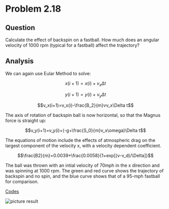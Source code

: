 # Problem 2.18

## Question
Calculate the effect of backspin on a fastball. How much does an angular velocity of 1000 rpm (typical for a fastball) affect the trajectory?

## Analysis
We can again use Eular Method to solve:

$$x(i+1)=x(i)+v_x\Delta t$$

$$y(i+1)=y(i)+v_y\Delta t$$

$$v_x(i+1)=v_x(i)-\frac{B_2}{m}vv_x\Delta t$$

The axis of rotation of backspin ball is now horizontal, so that the Magnus force is straight up:

$$v_y(i+1)=v_y(i)+(-g+\frac{S_0}{m}v_x\omega)\Delta t$$

The equations of motion include the effects of atmospheric drag on the largest component of the velocity x, with a velocity dependent coefficient.

$$\frac{B2}{m}=0.0039+\frac{0.0058}{1+exp[(v-v_d)/\Delta]}$$

The ball was thrown with an intial velocity of 70mph in the x direction and was spinning at 1000 rpm.
The green and red curve shows the trajectory of backspin and no spin, and the blue curve shows that of a 95-mph fastball for comparison.


[Codes](https://github.com/Monotone1997/computationalphysics_N2015301020041/blob/master/Exercise_06/spin.py)

![picture result](https://github.com/Monotone1997/computationalphysics_N2015301020041/blob/master/Exercise_06/backspin.jpg)

